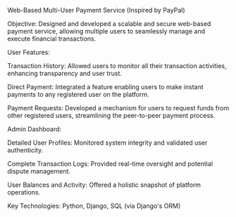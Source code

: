 Web-Based Multi-User Payment Service (Inspired by PayPal)

Objective: Designed and developed a scalable and secure web-based payment service, allowing multiple users to seamlessly manage and execute financial transactions.

User Features:

Transaction History: Allowed users to monitor all their transaction activities, enhancing transparency and user trust.

Direct Payment: Integrated a feature enabling users to make instant payments to any registered user on the platform.

Payment Requests: Developed a mechanism for users to request funds from other registered users, streamlining the peer-to-peer payment process.

Admin Dashboard:

Detailed User Profiles: Monitored system integrity and validated user authenticity.

Complete Transaction Logs: Provided real-time oversight and potential dispute management.

User Balances and Activity: Offered a holistic snapshot of platform operations.

Key Technologies: Python, Django, SQL (via Django's ORM)
